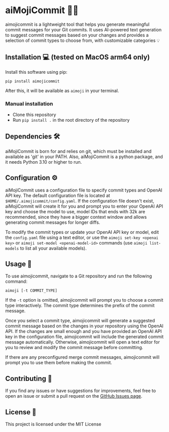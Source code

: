 # aiMojiCommit 📝🤖

aimojicommit is a lightweight tool that helps you generate meaningful commit messages for your Git commits. It uses AI-powered text generation to suggest commit messages based on your changes and provides a selection of commit types to choose from, with customizable categories 💡

## Installation 💻 (tested on MacOS arm64 only)

Install this software using pip:
  
  ```shell
  pip install aimojicommit
  ```

After this, it will be available as `aimoji` in your terminal.

### Manual installation
- Clone this repository
- Run `pip install .` in the root directory of the repository

## Dependencies 🛠️

aiMojiCommit is born for and relies on git, which must be installed and available as 'git' in your PATH.
Also, aiMojiCommit is a python package, and it needs Python 3.10 or higher to run.


## Configuration ⚙️

aiMojiCommit uses a configuration file to specify commit types and OpenAI API key. The default configuration file is located at `$HOME/.aimojicommit/config.yaml`. If the configuration file doesn't exist, aiMojiCommit will create it for you and prompt you to enter your OpenAI API key and choose the model to use, model IDs that ends with 32k are recommended, since they have a bigger context window and allows generating commit messages for longer diffs.

To modify the commit types or update your OpenAI API key or model, edit the `config.yaml` file using a text editor, or use the `aimoji set-key <openai key>` or `aimoji set-model <openai-model-id>` commands (use `aimoji list-models` to list all your available models).

## Usage 🚀

To use aimojicommit, navigate to a Git repository and run the following command:

```shell
aimoji [-t COMMIT_TYPE]
```

If the `-t` option is omitted, aimojicommit will prompt you to choose a commit type interactively. The commit type determines the prefix of the commit message.

Once you select a commit type, aimojicommit will generate a suggested commit message based on the changes in your repository using the OpenAI API. If the changes are small enough and you have provided an OpenAI API key in the configuration file, aimojicommit will include the generated commit message automatically. Otherwise, aimojicommit will open a text editor for you to review and modify the commit message before committing.

If there are any preconfigured merge commit messages, aimojicommit will prompt you to use them before making the commit.

## Contributing 🤝

If you find any issues or have suggestions for improvements, feel free to open an issue or submit a pull request on the [GitHub Issues page](https://github.com/Chiyo-no-sake/aiMojiCommit/issues).

## License 📄

This project is licensed under the MIT License
